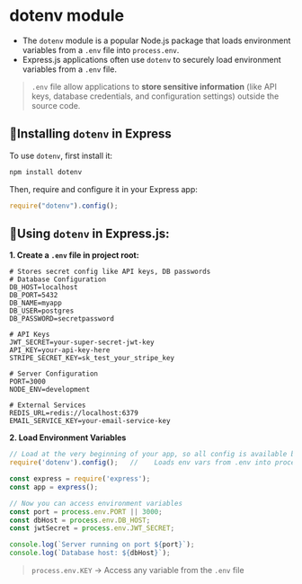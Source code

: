 # dotenv module
- The `dotenv` module is a popular Node.js package that loads environment variables from a `.env` file into `process.env`. 
- Express.js applications often use `dotenv` to securely load environment variables from a `.env` file.
> `.env` file allow applications to **store sensitive information** (like API keys, database credentials, and configuration settings) outside the source code.


## 🔹Installing `dotenv` in Express
To use `dotenv`, first install it:
```bash
npm install dotenv
```
Then, require and configure it in your Express app:
```js
require("dotenv").config();
```

## 🔹Using `dotenv` in Express.js:
**1. Create a `.env` file in project root:**
```env
# Stores secret config like API keys, DB passwords
# Database Configuration
DB_HOST=localhost
DB_PORT=5432
DB_NAME=myapp
DB_USER=postgres
DB_PASSWORD=secretpassword

# API Keys
JWT_SECRET=your-super-secret-jwt-key
API_KEY=your-api-key-here
STRIPE_SECRET_KEY=sk_test_your_stripe_key

# Server Configuration
PORT=3000
NODE_ENV=development

# External Services
REDIS_URL=redis://localhost:6379
EMAIL_SERVICE_KEY=your-email-service-key
```
**2. Load Environment Variables**
```js
// Load at the very beginning of your app, so all config is available before it's used
require('dotenv').config();   // 	Loads env vars from .env into process.env

const express = require('express');
const app = express();

// Now you can access environment variables
const port = process.env.PORT || 3000;
const dbHost = process.env.DB_HOST;
const jwtSecret = process.env.JWT_SECRET;

console.log(`Server running on port ${port}`);
console.log(`Database host: ${dbHost}`);
```
> `process.env.KEY` →	Access any variable from the `.env` file





